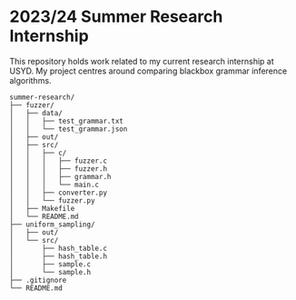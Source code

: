 # 2023/24 Summer Research Internship

This repository holds work related to my current research internship at USYD. My project centres around comparing blackbox grammar inference algorithms.

```
summer-research/
├── fuzzer/
│   ├── data/
│   │   ├── test_grammar.txt
│   │   └── test_grammar.json
│   ├── out/
│   ├── src/
│   │   ├── c/
│   │   │   ├── fuzzer.c
│   │   │   ├── fuzzer.h
│   │   │   ├── grammar.h
│   │   │   └── main.c 
│   │   ├── converter.py
│   │   └── fuzzer.py
│   ├── Makefile
│   └── README.md
├── uniform_sampling/
│   ├── out/
│   └── src/
│       ├── hash_table.c
│       ├── hash_table.h
│       ├── sample.c
│       └── sample.h
├── .gitignore
└── README.md
```